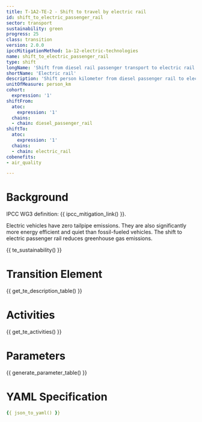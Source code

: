 ```yaml
---
title: T-1A2-TE-2 - Shift to travel by electric rail
id: shift_to_electric_passenger_rail
sector: transport
sustainability: green
progress: 25
class: transition
version: 2.0.0
ipccMitigationMethod: 1a-12-electric-technologies
name: shift_to_electric_passenger_rail
type: shift
longName: 'Shift from diesel rail passenger transport to electric rail passenger transport.'
shortName: 'Electric rail'
description: 'Shift person kilometer from diesel passenger rail to electric passenger rail in person kilometer to fulfill the need of mobility'
unitOfMeasure: person_km
cohort:
  expression: '1'
shiftFrom:
  atoc:
    expression: '1'
  chains:
  - chain: diesel_passenger_rail
shiftTo:
  atoc:
    expression: '1'
  chains:
  - chain: electric_rail
cobenefits:
- air_quality

---
```



# Background

IPCC WG3 definition: {{ ipcc_mitigation_link() }}.

Electric vehicles have zero tailpipe emissions. They are also significantly more energy efficient and quiet than fossil-fueled vehicles. The shift to electric passenger rail reduces greenhouse gas emissions.

{{ te_sustainability() }}

# Transition Element

{{ get_te_description_table() }}


# Activities

{{ get_te_activities() }}


# Parameters

{{ generate_parameter_table() }}


# YAML Specification

```yaml
{{ json_to_yaml() }}
```
